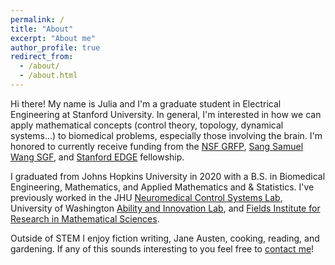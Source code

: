 ```yaml
---
permalink: /
title: "About"
excerpt: "About me"
author_profile: true
redirect_from: 
  - /about/
  - /about.html
---
```


Hi there! My name is Julia and I'm a graduate student in Electrical Engineering at Stanford University. In general, I'm interested in how we can apply mathematical concepts (control theory, topology, dynamical systems...) to biomedical problems, especially those involving the brain. I'm honored to currently receive funding from the [NSF GRFP](https://www.nsfgrfp.org/), [Sang Samuel Wang SGF](https://vpge.stanford.edu/fellowships-funding/sgf), and [Stanford EDGE](https://vpge.stanford.edu/fellowships-funding/enhancing-diversity-graduate) fellowship.

I graduated from Johns Hopkins University in 2020 with a B.S. in Biomedical Engineering, Mathematics, and Applied Mathematics and & Statistics. I've previously worked in the JHU [Neuromedical Control Systems Lab](https://sarmalab.icm.jhu.edu/), University of Washington [Ability and Innovation Lab](https://steelelab.me.uw.edu/), and [Fields Institute for Research in Mathematical Sciences](http://www.fields.utoronto.ca/activities/19-20/2019-fusrp). 

Outside of STEM I enjoy fiction writing, Jane Austen, cooking, reading, and gardening. If any of this sounds interesting to you feel free to [contact me](mailto:jcostac@stanford.edu)! 

